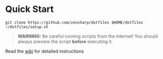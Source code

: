 # Quick Start

```
git clone https://github.com/zensharp/dotfiles $HOME/dotfiles
~/dotfiles/setup.sh
```

> **WARNING:** Be careful running scripts from the internet! You should always preview the script **before** executing it.

Read the [wiki](https://zensharp.github.io/dotfiles) for detailed instructions
